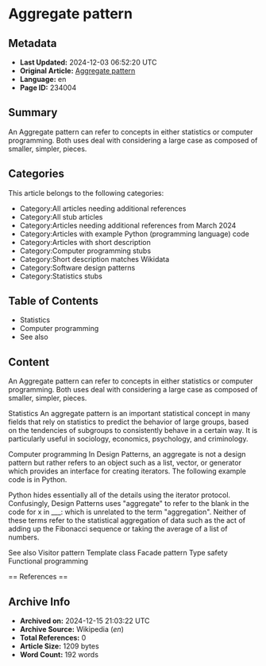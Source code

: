 # Aggregate pattern

## Metadata
- **Last Updated:** 2024-12-03 06:52:20 UTC
- **Original Article:** [Aggregate pattern](https://en.wikipedia.org/wiki/Aggregate_pattern)
- **Language:** en
- **Page ID:** 234004

## Summary
An Aggregate pattern can refer to concepts in either statistics or computer programming. Both uses deal with considering a large case as composed of smaller, simpler, pieces.

## Categories
This article belongs to the following categories:

- Category:All articles needing additional references
- Category:All stub articles
- Category:Articles needing additional references from March 2024
- Category:Articles with example Python (programming language) code
- Category:Articles with short description
- Category:Computer programming stubs
- Category:Short description matches Wikidata
- Category:Software design patterns
- Category:Statistics stubs

## Table of Contents

- Statistics
- Computer programming
- See also

## Content

An Aggregate pattern can refer to concepts in either statistics or computer programming. Both uses deal with considering a large case as composed of smaller, simpler, pieces.

Statistics
An aggregate pattern is an important statistical concept in many fields that rely on statistics to predict the behavior of large groups, based on the tendencies of subgroups to consistently behave in a certain way. It is particularly useful in sociology, economics, psychology, and criminology.

Computer programming
In Design Patterns, an aggregate is not a design pattern but rather refers to an object such as a list, vector, or generator which provides an interface for creating iterators. The following example code is in Python.

Python hides essentially all of the details using the iterator protocol. Confusingly, Design Patterns uses "aggregate" to refer to the blank in the code for x in ___: which is unrelated to the term "aggregation". Neither of these terms refer to the statistical aggregation of data such as the act of adding up the Fibonacci sequence or taking the average of a list of numbers.

See also
Visitor pattern
Template class
Facade pattern
Type safety
Functional programming


== References ==

## Archive Info
- **Archived on:** 2024-12-15 21:03:22 UTC
- **Archive Source:** Wikipedia (_en_)
- **Total References:** 0
- **Article Size:** 1209 bytes
- **Word Count:** 192 words
